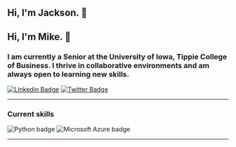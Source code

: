 ## Hi, I'm Jackson. 👋

## Hi, I'm Mike. :wave:

### I am currently a Senior at the University of Iowa, Tippie College of Business. I thrive in collaborative environments and am always open to learning new skills.

[![Linkedin Badge](https://img.shields.io/badge/-LinkedIn-0e76a8?style=flat-square&logo=Linkedin&logoColor=white)](www.linkedin.com/in/jackson-ryan-b1bb94251) [![Twitter Badge](https://img.shields.io/badge/-Twitter-00acee?style=flat-square&logo=Twitter&logoColor=white)](https://twitter.com/jackson_ryan22)

---  

### Current skills
![Python badge](https://img.shields.io/static/v1?message=Python&logo=Python&labelColor=3776AB&color=3776AB&logoColor=white&label=%20&style=for-the-badge) ![Microsoft Azure badge](https://img.shields.io/static/v1?message=Azure&logo=Microsoft%20Azure&labelColor=0078D4&color=0078D4&logoColor=white&label=%20&style=for-the-badge) 

---

